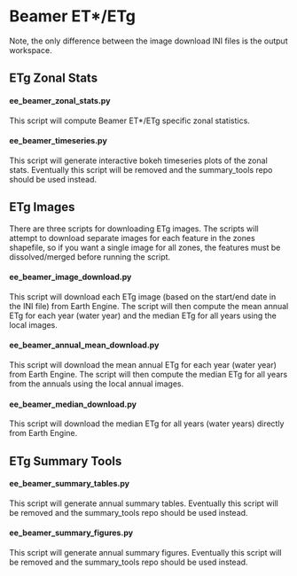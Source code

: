 # Beamer ET*/ETg

Note, the only difference between the image download INI files is the output workspace.

## ETg Zonal Stats

#### ee_beamer_zonal_stats.py

This script will compute Beamer ET*/ETg specific zonal statistics.

#### ee_beamer_timeseries.py

This script will generate interactive bokeh timeseries plots of the zonal stats.
Eventually this script will be removed and the summary_tools repo should be used instead.

## ETg Images

There are three scripts for downloading ETg images.  The scripts will attempt to download separate images for each feature in the zones shapefile, so if you want a single image for all zones, the features must be dissolved/merged before running the script.

#### ee_beamer_image_download.py

This script will download each ETg image (based on the start/end date in the INI file) from Earth Engine.  The script will then compute the mean annual ETg for each year (water year) and the median ETg for all years using the local images.

#### ee_beamer_annual_mean_download.py

This script will download the mean annual ETg for each year (water year) from Earth Engine.  The script will then compute the median ETg for all years from the annuals using the local annual images.

#### ee_beamer_median_download.py

This script will download the median ETg for all years (water years) directly from Earth Engine.

## ETg Summary Tools

#### ee_beamer_summary_tables.py

This script will generate annual summary tables.
Eventually this script will be removed and the summary_tools repo should be used instead.

#### ee_beamer_summary_figures.py

This script will generate annual summary figures.
Eventually this script will be removed and the summary_tools repo should be used instead.

